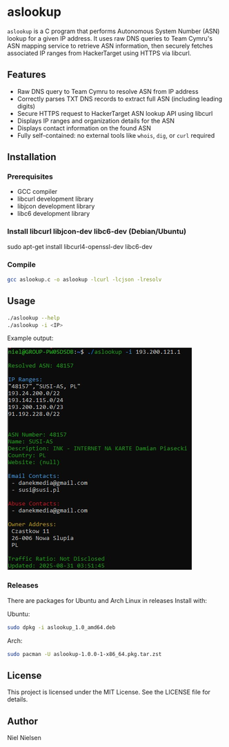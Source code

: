 # aslookup

`aslookup` is a C program that performs Autonomous System Number (ASN) lookup for a given IP address. It uses raw DNS queries to Team Cymru's ASN mapping service to retrieve ASN information, then securely fetches associated IP ranges from HackerTarget using HTTPS via libcurl.

## Features

- Raw DNS query to Team Cymru to resolve ASN from IP address
- Correctly parses TXT DNS records to extract full ASN (including leading digits)
- Secure HTTPS request to HackerTarget ASN lookup API using libcurl
- Displays IP ranges and organization details for the ASN
- Displays contact information on the found ASN
- Fully self-contained: no external tools like `whois`, `dig`, or `curl` required

## Installation

### Prerequisites

- GCC compiler
- libcurl development library
- libjcon development library
- libc6 development library

### Install libcurl libjcon-dev libc6-dev (Debian/Ubuntu)


sudo apt-get install libcurl4-openssl-dev libc6-dev

### Compile

```bash
gcc aslookup.c -o aslookup -lcurl -lcjson -lresolv
```

## Usage

```bash
./aslookup --help
./aslookup -i <IP>
```

Example output:

![screenshot](sample-output.jpg)


### Releases

There are packages for Ubuntu and Arch Linux in releases
Install with:

Ubuntu:

```bash
sudo dpkg -i aslookup_1.0_amd64.deb
```

Arch:

```bash
sudo pacman -U aslookup-1.0.0-1-x86_64.pkg.tar.zst
```

## License

This project is licensed under the MIT License. See the LICENSE file for details.

## Author

Niel Nielsen

